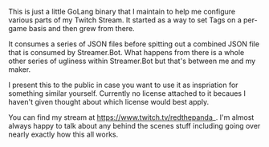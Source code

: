 This is just a little GoLang binary that I maintain to help me configure various parts of my Twitch Stream. It started as a way to set Tags on a per-game basis and then grew from there.

It consumes a series of JSON files before spitting out a combined JSON file that is consumed by Streamer.Bot. What happens from there is a whole other series of ugliness within Streamer.Bot but that's between me and my maker.

I present this to the public in case you want to use it as inspriation for something similar yourself. Currently no license attached to it becaues I haven't given thought about which license would best apply.

You can find my stream at https://www.twitch.tv/redthepanda_. I'm almost always happy to talk about any behind the scenes stuff including going over nearly exactly how this all works.
